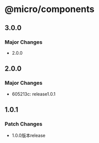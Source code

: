 # @micro/components

## 3.0.0

### Major Changes

- 2.0.0

## 2.0.0

### Major Changes

- 605213c: release1.0.1

## 1.0.1

### Patch Changes

- 1.0.0版本release

